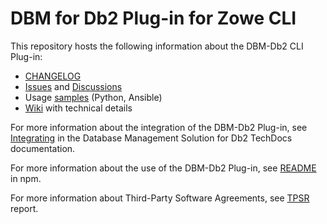 # DBM for Db2 Plug-in for Zowe CLI
This repository hosts the following information about the DBM-Db2 CLI Plug-in:
- [CHANGELOG]
- [Issues] and [Discussions]
- Usage [samples] (Python, Ansible)
- [Wiki] with technical details


For more information about the integration of the DBM-Db2 Plug-in, see [Integrating] in the Database Management
Solution for Db2 TechDocs documentation.

For more information about the use of the DBM-Db2 Plug-in, see [README] in npm.

For more information about Third-Party Software Agreements, see [TPSR] report.


[CHANGELOG]: CHANGELOG.md
[Issues]: https://github.com/BroadcomMFD/dbm-db2-for-zowe-cli/issues
[Discussions]: https://github.com/BroadcomMFD/dbm-db2-for-zowe-cli/discussions
[samples]: /samples
[Wiki]: https://github.com/BroadcomMFD/dbm-db2-for-zowe-cli/wiki
[Integrating]: https://techdocs.broadcom.com/us/en/ca-mainframe-software/database-management/ca-database-management-solutions-for-db2-for-z-os/20/integrating.html
[README]: https://www.npmjs.com/package/@broadcom/dbm-db2-for-zowe-cli
[TPSR]: TPSR.txt
